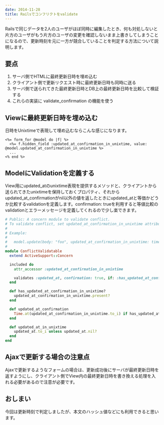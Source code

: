 ```yaml
---
date: 2014-11-28
title: Railsでコンフリクトをvalidate
---
```


Railsで同じデータを2人のユーザがほぼ同時に編集したとき、何も対処しないと片方のユーザがもう片方のユーザの変更を確認しないまま上書きしてしまうことになるので、更新時刻を元に一方が競合していることを判定する方法について説明します。

## 要点
1. サーバ側でHTMLに最終更新日時を埋め込む
2. クライアント側で更新リクエスト時に最終更新日時も同時に送る
3. サーバ側で送られてきた最終更新日時とDB上の最終更新日時を比較して検証する
4. これらの実装に validate_confirmation の機能を使う

## Viewに最終更新日時を埋め込む
日時をUnixtimeで表現して埋め込むならこんな感じになります。

```erb
<%= form_for @model do |f| %>
  <%= f.hidden_field :updated_at_confirmation_in_unixtime, value: @model.updated_at_confirmation_in_unixtime %>
  ...
<% end %>
```

## ModelにValidationを定義する
View用にupdated_atのunixtime表現を提供するメソッドと、クライアントから送られてきたunixtimeを保持しておくプロパティ、それからupdated_at_confirmationがnil以外の値を返したときにupdated_atと等価かどうか比較するvalidationを定義します。confirmation: trueを利用すると等値比較のvalidationとエラーメッセージを定義してくれるので少し楽できます。

```rb
# Public: A concern module to validate conflict.
# To validate conflict, set updated_at_confirmation_in_unixtime attribute to the model object.
#
# Example:
#
#   model.update(body: "foo", updated_at_confirmation_in_unixtime: time.to_i)
#
module ConflictValidatable
  extend ActiveSupport::Concern

  included do
    attr_accessor :updated_at_confirmation_in_unixtime

    validates :updated_at, confirmation: true, if: :has_updated_at_confirmation_in_unixtime?
  end

  def has_updated_at_confirmation_in_unixtime?
    updated_at_confirmation_in_unixtime.present?
  end

  def updated_at_confirmation
    Time.at(updated_at_confirmation_in_unixtime.to_i) if has_updated_at_confirmation_in_unixtime?
  end

  def updated_at_in_unixtime
    updated_at.to_i unless updated_at.nil?
  end
end
```

## Ajaxで更新する場合の注意点
Ajaxで更新するようなフォームの場合は、更新成功後にサーバが最終更新日時を返すようにし、クライアント側でView内の最終更新日時を書き換える処理を入れる必要があるので注意が必要です。

## おしまい
今回は更新時刻で判定しましたが、本文のハッシュ値などにも利用できると思います。
